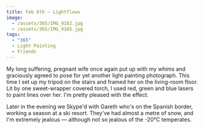```yaml
---
title: Feb 6th — Lightflows
image:
  - /assets/365/IMG_9102.jpg
  - /assets/365/IMG_9105.jpg
tags:
  - "365"
  - Light Painting
  - Friends
---
```

My long suffering, pregnant wife once again put up with my whims and graciously agreed to pose for yet another light painting photograph. This time I set up my tripod on the stairs and framed her on the living-room floor. Lit by one sweet-wrapper covered torch, I used red, green and blue lasers to paint lines over her. I'm pretty pleased with the effect.

Later in the evening we Skype'd with Gareth who's on the Spanish border, working a season at a ski resort. They've had almost a metre of snow, and I'm extremely jealous — although not so jealous of the -20°C temperates. 